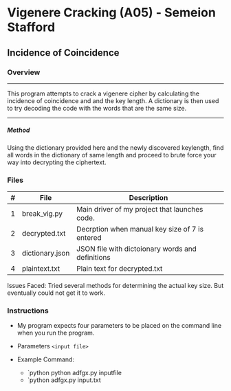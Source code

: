 #  Vigenere Cracking (A05) - Semeion Stafford
##  Incidence of Coincidence
### Overview
----------------------------------------------------------------------

This program attempts to crack a vigenere cipher by calculating the incidence of coincidence and and the key length. A dictionary is then used to try decoding the code with the words that are the same size.

----------------------------------------------------------------------

##### Method
Using the dictionary provided here and the newly discovered keylength, find all words in the dictionary of same length and proceed to brute force your way into decrypting the ciphertext.

### Files

|   #   | File            | Description                                        |
| :---: | --------------- | -------------------------------------------------- |
|   1   | break_vig.py         | Main driver of my project that launches code.      |
|   2   | decrypted.txt         | Decrption when manual key size of 7 is entered      |
|   3   | dictionary.json         | JSON file with dictoionary words and definitions      |
|   4   | plaintext.txt         | Plain text for decrypted.txt      |


Issues Faced:
Tried several methods for determining the actual key size. But eventually could not get it to work.

### Instructions
- My program expects four parameters to be placed on the command line when you run the program.
- Parameters `<input file>`

- Example Command:
    - `python python adfgx.py inputfile
    - `python adfgx.py input.txt
